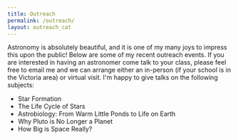 ```yaml
---
title: Outreach
permalink: /outreach/
layout: outreach_cat
---
```

Astronomy is absolutely beautiful, and it is one of my many joys to impress this upon the public! Below are some of my recent outreach events. If you are interested in having an astronomer come talk to your class, please feel free to email me and we can arrange either an in-person (if your school is in the Victoria area) or virtual visit. I'm happy to give talks on the following subjects:
<ul>
  <li>Star Formation</li>
  <li>The Life Cycle of Stars</li>
  <li>Astrobiology: From Warm Little Ponds to Life on Earth</li>
  <li>Why Pluto is No Longer a Planet</li>
  <li>How Big is Space Really?</li>
</ul>
